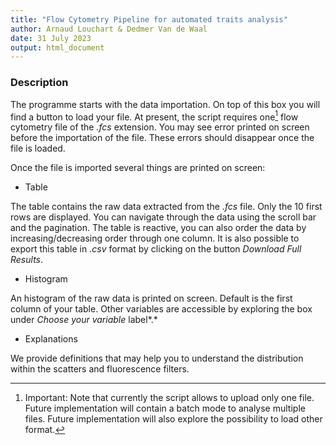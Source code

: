 ```yaml
---
title: "Flow Cytometry Pipeline for automated traits analysis"
author: Arnaud Louchart & Dedmer Van de Waal
date: 31 July 2023
output: html_document
---
```


### Description

The programme starts with the data importation. On top of this box you will find a button to load your file. At present, the script requires one[^1] flow cytometry file of the *.fcs* extension. You may see error printed on screen before the importation of the file. These errors should disappear once the file is loaded.

[^1]: Important: Note that currently the script allows to upload only one file. Future implementation will contain a batch mode to analyse multiple files. Future implementation will also explore the possibility to load other format.

Once the file is imported several things are printed on screen:

-   Table

The table contains the raw data extracted from the *.fcs* file. Only the 10 first rows are displayed. You can navigate through the data using the scroll bar and the pagination. The table is reactive, you can also order the data by increasing/decreasing order through one column. It is also possible to export this table in *.csv* format by clicking on the button *Download Full Results*.

-   Histogram

An histogram of the raw data is printed on screen. Default is the first column of your table. Other variables are accessible by exploring the box under *Choose your variable* label*.*

-   Explanations

We provide definitions that may help you to understand the distribution within the scatters and fluorescence filters.
